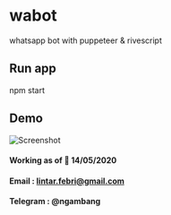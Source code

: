 # wabot
whatsapp bot with puppeteer & rivescript 

## Run app 
npm start

## Demo 
![Screenshot](demo.png)


#### Working as of 📅  14/05/2020

#### Email    : lintar.febri@gmail.com
#### Telegram : @ngambang
